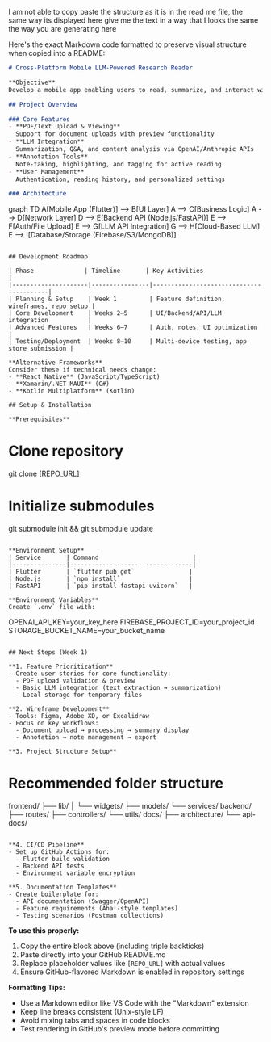 I am not able to copy paste the structure as it is in the read me file, the same way its displayed here
give me the text in a way that I looks the same the way you are generating here

Here's the exact Markdown code formatted to preserve visual structure when copied into a README:

```markdown
# Cross-Platform Mobile LLM-Powered Research Reader

**Objective**  
Develop a mobile app enabling users to read, summarize, and interact with research papers via LLM APIs, with cross-platform support through Flutter.

## Project Overview

### Core Features
- **PDF/Text Upload & Viewing**  
  Support for document uploads with preview functionality
- **LLM Integration**  
  Summarization, Q&A, and content analysis via OpenAI/Anthropic APIs
- **Annotation Tools**  
  Note-taking, highlighting, and tagging for active reading
- **User Management**  
  Authentication, reading history, and personalized settings

### Architecture

```
graph TD
    A[Mobile App (Flutter)] --> B[UI Layer]
    A --> C[Business Logic]
    A --> D[Network Layer]
    D --> E[Backend API (Node.js/FastAPI)]
    E --> F[Auth/File Upload]
    E --> G[LLM API Integration]
    G --> H[Cloud-Based LLM]
    E --> I[Database/Storage (Firebase/S3/MongoDB)]
```

## Development Roadmap

| Phase              | Timeline       | Key Activities                          |
|---------------------|----------------|-----------------------------------------|
| Planning & Setup    | Week 1         | Feature definition, wireframes, repo setup |
| Core Development    | Weeks 2–5      | UI/Backend/API/LLM integration           |
| Advanced Features   | Weeks 6–7      | Auth, notes, UI optimization             |
| Testing/Deployment  | Weeks 8–10     | Multi-device testing, app store submission |

**Alternative Frameworks**  
Consider these if technical needs change:
- **React Native** (JavaScript/TypeScript)
- **Xamarin/.NET MAUI** (C#)
- **Kotlin Multiplatform** (Kotlin)

## Setup & Installation

**Prerequisites**  
```
# Clone repository
git clone [REPO_URL]

# Initialize submodules
git submodule init && git submodule update
```

**Environment Setup**  
| Service       | Command                          |
|---------------|----------------------------------|
| Flutter       | `flutter pub get`               |
| Node.js       | `npm install`                   |
| FastAPI       | `pip install fastapi uvicorn`   |

**Environment Variables**  
Create `.env` file with:
```
OPENAI_API_KEY=your_key_here
FIREBASE_PROJECT_ID=your_project_id
STORAGE_BUCKET_NAME=your_bucket_name
```

## Next Steps (Week 1)

**1. Feature Prioritization**  
- Create user stories for core functionality:  
  - PDF upload validation & preview  
  - Basic LLM integration (text extraction → summarization)  
  - Local storage for temporary files

**2. Wireframe Development**  
- Tools: Figma, Adobe XD, or Excalidraw  
- Focus on key workflows:  
  - Document upload → processing → summary display  
  - Annotation → note management → export

**3. Project Structure Setup**  
```
# Recommended folder structure
frontend/
├── lib/
│   └── widgets/
├── models/
└── services/
backend/
├── routes/
├── controllers/
└── utils/
docs/
├── architecture/
└── api-docs/
```

**4. CI/CD Pipeline**  
- Set up GitHub Actions for:  
  - Flutter build validation  
  - Backend API tests  
  - Environment variable encryption

**5. Documentation Templates**  
- Create boilerplate for:  
  - API documentation (Swagger/OpenAPI)  
  - Feature requirements (Aha!-style templates)  
  - Testing scenarios (Postman collections)
```

**To use this properly:**  
1. Copy the entire block above (including triple backticks)
2. Paste directly into your GitHub README.md
3. Replace placeholder values like `[REPO_URL]` with actual values
4. Ensure GitHub-flavored Markdown is enabled in repository settings

**Formatting Tips:**  
- Use a Markdown editor like VS Code with the "Markdown" extension
- Keep line breaks consistent (Unix-style LF)
- Avoid mixing tabs and spaces in code blocks
- Test rendering in GitHub's preview mode before committing

